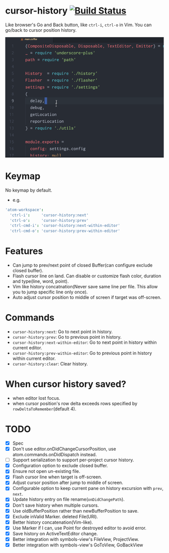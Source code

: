# cursor-history [![Build Status](https://travis-ci.org/t9md/atom-cursor-history.svg)](https://travis-ci.org/t9md/atom-cursor-history)


Like browser's Go and Back button, like `ctrl-i`, `ctrl-o` in Vim.
You can go/back to cursor position history.

![gif](https://raw.githubusercontent.com/t9md/t9md/3d4a0bd38ac9571510d5ba52aa5361897b123218/img/atom-cursor-history.gif)

# Keymap

No keymap by default.

* e.g.

```coffeescript
'atom-workspace':
  'ctrl-i':     'cursor-history:next'
  'ctrl-o':     'cursor-history:prev'
  'ctrl-cmd-i': 'cursor-history:next-within-editor'
  'ctrl-cmd-o': 'cursor-history:prev-within-editor'
```

# Features

* Can jump to prev/next point of closed Buffer(can configure exclude closed buffer).
* Flash cursor line on land. Can disable or customize flash color, duration and type(line, word, point).
* Vim like history concatnation(Never save same line per file. This allow you to jump specific line only once).
* Auto adjust cursor position to middle of screen if target was off-screen.

# Commands

* `cursor-history:next`: Go to next point in history.
* `cursor-history:prev`: Go to previous point in history.
* `cursor-history:next-within-editor`: Go to next point in history within current editor.
* `cursor-history:prev-within-editor`: Go to previous point in history within current editor.
* `cursor-history:clear`: Clear history.

# When cursor history saved?

* when editor lost focus.
* when cursor position's row delta exceeds rows specified by `rowDeltaToRemember`(default 4).

# TODO
- [x] Spec
- [x] Don't use editor.onDidChangeCursorPosition, use atom.commands.onDidDispatch instead.
- [ ] Support serialization to support per-project cursor history.
- [x] Configuration option to exclude closed buffer.
- [x] Ensure not open un-existing file.
- [x] Flash cursor line when target is off-screen.
- [x] Adjust cursor position after jump to middle of screen.
- [x] Configurable option to keep current pane on history excursion with `prev`, `next`.
- [x] Update history entry on file rename(`onDidChangePath`).
- [x] Don't save history when multiple cursors.
- [x] Use oldBufferPosition rather than newBufferPosition to save.
- [x] Exclude inValid Marker. deleted File(URI).
- [x] Better history concatenation(Vim-like).
- [x] Use Marker if I can, use Point for destroyed editor to avoid error.
- [x] Save history on ActiveTextEditor change.
- [x] Better integration with symbols-view's FileView, ProjectView.
- [x] Better integration with symbols-view's GoToView, GoBackView
